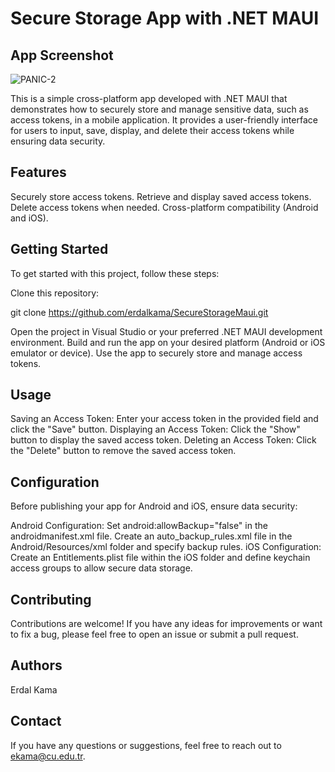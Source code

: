 # Secure Storage App with .NET MAUI

## App Screenshot
![PANIC-2](https://github.com/erdalkama/SecureStorageMaui/assets/34250103/a657f531-a040-4800-b1bb-af2ad219620a)

This is a simple cross-platform app developed with .NET MAUI that demonstrates how to securely store and manage sensitive data, such as access tokens, in a mobile application. It provides a user-friendly interface for users to input, save, display, and delete their access tokens while ensuring data security.

## Features

Securely store access tokens.
Retrieve and display saved access tokens.
Delete access tokens when needed.
Cross-platform compatibility (Android and iOS).

## Getting Started

To get started with this project, follow these steps:

Clone this repository:

git clone https://github.com/erdalkama/SecureStorageMaui.git

Open the project in Visual Studio or your preferred .NET MAUI development environment.
Build and run the app on your desired platform (Android or iOS emulator or device).
Use the app to securely store and manage access tokens.

## Usage

Saving an Access Token: Enter your access token in the provided field and click the "Save" button.
Displaying an Access Token: Click the "Show" button to display the saved access token.
Deleting an Access Token: Click the "Delete" button to remove the saved access token.

## Configuration

Before publishing your app for Android and iOS, ensure data security:

Android Configuration:
Set android:allowBackup="false" in the androidmanifest.xml file.
Create an auto_backup_rules.xml file in the Android/Resources/xml folder and specify backup rules.
iOS Configuration:
Create an Entitlements.plist file within the iOS folder and define keychain access groups to allow secure data storage.

## Contributing

Contributions are welcome! If you have any ideas for improvements or want to fix a bug, please feel free to open an issue or submit a pull request.

## Authors

Erdal Kama

## Contact

If you have any questions or suggestions, feel free to reach out to ekama@cu.edu.tr.
